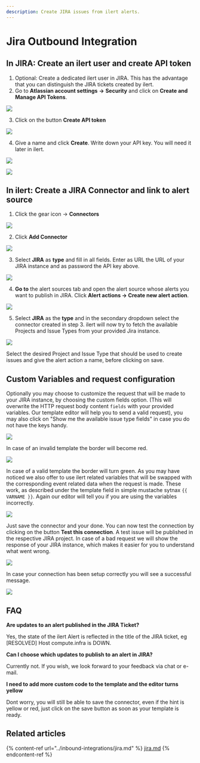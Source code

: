```yaml
---
description: Create JIRA issues from ilert alerts.
---
```


# Jira Outbound Integration

## In JIRA: Create an ilert user and create API token <a href="#jira-preparation" id="jira-preparation"></a>

1. Optional: Create a dedicated ilert user in JIRA. This has the advantage that you can distinguish the JIRA tickets created by ilert.
2. Go to **Atlassian account settings** **→** **Security** and click on **Create and Manage API Tokens**.

![](<../../.gitbook/assets/Screenshot 2020-08-05 at 13.15.25.png>)

3. Click on the button **Create API token**

![](../../.gitbook/assets/ji2.png)

4. Give a name and click **Create**. Write down your API key. You will need it later in ilert.

![](../../.gitbook/assets/ji3.png)

![](../../.gitbook/assets/ji4.png)

## In ilert: Create a JIRA Connector and link to alert source <a href="#create-alarm-source" id="create-alarm-source"></a>

1. Click the gear icon → **Connectors**

![](<../../.gitbook/assets/go_to_connectors (6).png>)

2. Click **Add Connector**

![](<../../.gitbook/assets/create_connector_button (5).png>)

3. Select **JIRA** as **type** and fill in all fields. Enter as URL the URL of your JIRA instance and as password the API key above.

![](<../../.gitbook/assets/iLert (63).png>)

4. **Go to** the alert sources tab and open the alert source whose alerts you want to publish in JIRA. Click **Alert actions → Create new alert action**.

![](<../../.gitbook/assets/new_incident_action (2).png>)

5. Select **JIRA** as the **type** and in the secondary dropdown select the connector created in step 3. ilert will now try to fetch the available Projects and Issue Types from your provided Jira instance.

![](<../../.gitbook/assets/iLert (60).png>)

Select the desired Project and Issue Type that should be used to create issues and give the alert action a name, before clicking on save.

## Custom Variables and request configuration <a href="#custom" id="custom"></a>

Optionally you may choose to customize the request that will be made to your JIRA instance, by choosing the custom fields option. (This will overwrite the HTTP request body content `fields` with your provided variables. Our template editor will help you to send a valid request), you may also click on "Show me the available issue type fields" in case you do not have the keys handy.

![](../../.gitbook/assets/ji10.png)

In case of an invalid template the border will become red.

![](../../.gitbook/assets/ji11.png)

In case of a valid template the border will turn green. As you may have noticed we also offer to use ilert related variables that will be swapped with the corresponding event related data when the request is made. These work, as described under the template field in simple mustache sytnax `{{ VARNAME }}`. Again our editor will tell you if you are using the variables incorrectly.

![](../../.gitbook/assets/ji12.png)

Just save the connector and your done. You can now test the connection by clicking on the button **Test this connection**. A test issue will be published in the respective JIRA project. In case of a bad request we will show the response of your JIRA instance, which makes it easier for you to understand what went wrong.

![](<../../.gitbook/assets/iLert (61).png>)

In case your connection has been setup correctly you will see a successful message.

![](../../.gitbook/assets/ji14.png)

## FAQ <a href="#faq" id="faq"></a>

**Are updates to an alert published in the JIRA Ticket?**

Yes, the state of the ilert Alert is reflected in the title of the JIRA ticket, eg \[RESOLVED] Host compute.infra is DOWN.

**Can I choose which updates to publish to an alert in JIRA?**

Currently not. If you wish, we look forward to your feedback via chat or e-mail.

**I need to add more custom code to the template and the editor turns yellow**

Dont worry, you will still be able to save the connector, even if the hint is yellow or red, just click on the save button as soon as your template is ready.



## Related articles

{% content-ref url="../inbound-integrations/jira.md" %}
[jira.md](../inbound-integrations/jira.md)
{% endcontent-ref %}
